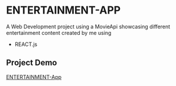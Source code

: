 # ENTERTAINMENT-APP

A Web Development project using a MovieApi showcasing different entertainment content created by me using

* REACT.js


## Project Demo
[ENTERTAINMENT-App](https://shennyj.github.io/EntertainmentReactApi/)